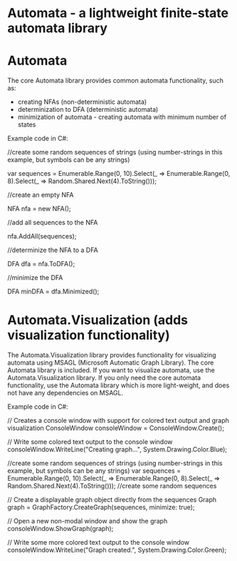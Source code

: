 # Automata - a lightweight finite-state automata library


Automata
========
The core Automata library provides common automata functionality, such as:
  - creating NFAs (non-deterministic automata)
  - determinization to DFA (deterministic automata)
  - minimization of automata - creating automata with minimum number of states

Example code in C#:

//create some random sequences of strings (using number-strings in this example, but symbols can be any strings)

var sequences = Enumerable.Range(0, 10).Select(_ => Enumerable.Range(0, 8).Select(_ => Random.Shared.Next(4).ToString())); 

//create an empty NFA

NFA nfa = new NFA();

//add all sequences to the NFA

nfa.AddAll(sequences);

//determinize the NFA to a DFA

DFA dfa = nfa.ToDFA();

//minimize the DFA

DFA minDFA = dfa.Minimized();
 
Automata.Visualization (adds visualization functionality)
=========================================================
The Automata.Visualization library provides functionality for visualizing automata using MSAGL (Microsoft Automatic Graph Library).
The core Automata library is included.
If you want to visualize automata, use the Automata.Visualization library. If you only need the core automata functionality, use the Automata library which is more light-weight, 
and does not have any dependencies on MSAGL.

Example code in C#:

// Creates a console window with support for colored text output and graph visualization
ConsoleWindow consoleWindow = ConsoleWindow.Create(); 

// Write some colored text output to the console window
consoleWindow.WriteLine("Creating graph...", System.Drawing.Color.Blue); 

//create some random sequences of strings (using number-strings in this example, but symbols can be any strings)
var sequences = Enumerable.Range(0, 10).Select(_ => Enumerable.Range(0, 8).Select(_ => Random.Shared.Next(4).ToString())); //create some random sequences

// Create a displayable graph object directly from the sequences
Graph graph = GraphFactory.CreateGraph(sequences, minimize: true); 

// Open a new non-modal window and show the graph
consoleWindow.ShowGraph(graph); 

// Write some more colored text output to the console window
consoleWindow.WriteLine("Graph created.", System.Drawing.Color.Green); 